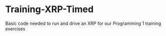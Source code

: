 # Training-XRP-Timed
Basic code needed to run and drive an XRP for our Programming 1 training exercises
